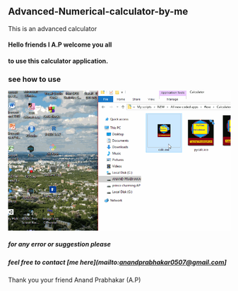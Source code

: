 ## Advanced-Numerical-calculator-by-me
This is an advanced calculator

#### Hello friends I A.P welcome you all
#### to use this calculator application.

### see how to use
![](https://github.com/anandprabhakar0507/Advanced-Numerical-calculator-by-me/blob/master/calculator.gif)

##### for any error or suggestion please
##### feel free to contact [me here](mailto:anandprabhakar0507@gmail.com]
Thank you 
your friend
Anand Prabhakar (A.P)
